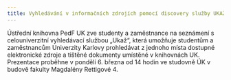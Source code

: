 ```yaml
---
title: Vyhledávání v informačních zdrojích pomocí discovery služby UKAŽ
---
```

Ústřední knihovna PedF UK zve studenty a zaměstnance na seznámení s
celouniverzitní vyhledávací službou „Ukaž“, která umožňuje studentům a
zaměstnancům Univerzity Karlovy prohledávat z jednoho místa dostupné
elektronické zdroje a tištěné dokumenty umístěné v knihovnách UK. Prezentace
proběhne v pondělí 6. března od 14 hodin ve studovně ÚK v budově fakulty
Magdalény Rettigové 4.

